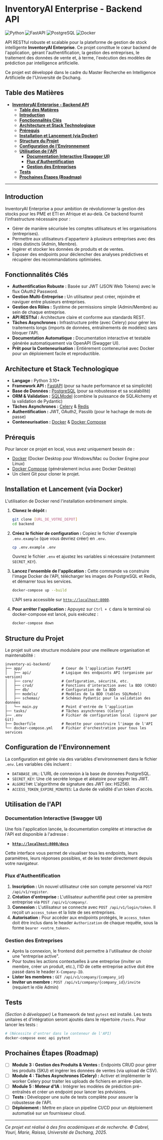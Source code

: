 # **InventoryAI Enterprise - Backend API**

![Python](https://img.shields.io/badge/Python-3.10+-3776AB?style=for-the-badge&logo=python&logoColor=white)
![FastAPI](https://img.shields.io/badge/FastAPI-0.110.0-009688?style=for-the-badge&logo=fastapi)
![PostgreSQL](https://img.shields.io/badge/PostgreSQL-15-4169E1?style=for-the-badge&logo=postgresql&logoColor=white)
![Docker](https://img.shields.io/badge/Docker-24.0-2496ED?style=for-the-badge&logo=docker&logoColor=white)

API RESTful robuste et scalable pour la plateforme de gestion de stock intelligente **InventoryAI Enterprise**. Ce projet constitue le cœur backend de l'application, gérant l'authentification, la gestion des entreprises, le traitement des données de vente et, à terme, l'exécution des modèles de prédiction par intelligence artificielle.

Ce projet est développé dans le cadre du Master Recherche en Intelligence Artificielle de l'Université de Dschang.

## **Table des Matières**

- [**InventoryAI Enterprise - Backend API**](#inventoryai-enterprise---backend-api)
  - [**Table des Matières**](#table-des-matières)
  - [**Introduction**](#introduction)
  - [**Fonctionnalités Clés**](#fonctionnalités-clés)
  - [**Architecture et Stack Technologique**](#architecture-et-stack-technologique)
  - [**Prérequis**](#prérequis)
  - [**Installation et Lancement (via Docker)**](#installation-et-lancement-via-docker)
  - [**Structure du Projet**](#structure-du-projet)
  - [**Configuration de l'Environnement**](#configuration-de-lenvironnement)
  - [**Utilisation de l'API**](#utilisation-de-lapi)
    - [**Documentation Interactive (Swagger UI)**](#documentation-interactive-swagger-ui)
    - [**Flux d'Authentification**](#flux-dauthentification)
    - [**Gestion des Entreprises**](#gestion-des-entreprises)
  - [**Tests**](#tests)
  - [**Prochaines Étapes (Roadmap)**](#prochaines-étapes-roadmap)

---

## **Introduction**

InventoryAI Enterprise a pour ambition de révolutionner la gestion des stocks pour les PME et ETI en Afrique et au-delà. Ce backend fournit l'infrastructure nécessaire pour :
*   Gérer de manière sécurisée les comptes utilisateurs et les organisations (entreprises).
*   Permettre aux utilisateurs d'appartenir à plusieurs entreprises avec des rôles distincts (Admin, Membre).
*   Ingérer et stocker les données de produits et de ventes.
*   Exposer des endpoints pour déclencher des analyses prédictives et récupérer des recommandations optimisées.

## **Fonctionnalités Clés**

-   **Authentification Robuste :** Basée sur JWT (JSON Web Tokens) avec le flux OAuth2 Password.
-   **Gestion Multi-Entreprise :** Un utilisateur peut créer, rejoindre et naviguer entre plusieurs entreprises.
-   **Gestion des Rôles :** Système de permissions simple (Admin/Membre) au sein de chaque entreprise.
-   **API RESTful :** Architecture claire et conforme aux standards REST.
-   **Tâches Asynchrones :** Infrastructure prête (avec Celery) pour gérer les traitements longs (imports de données, entraînements de modèles) sans bloquer l'API.
-   **Documentation Automatique :** Documentation interactive et testable générée automatiquement via OpenAPI (Swagger UI).
-   **Prêt pour la Conteneurisation :** Entièrement conteneurisé avec Docker pour un déploiement facile et reproductible.

## **Architecture et Stack Technologique**

-   **Langage :** Python 3.10+
-   **Framework API :** [FastAPI](https://fastapi.tiangolo.com/) (pour sa haute performance et sa simplicité)
-   **Base de Données :** [PostgreSQL](https://www.postgresql.org/) (pour sa robustesse et sa scalabilité)
-   **ORM & Validation :** [SQLModel](https://sqlmodel.tiangolo.com/) (combine la puissance de SQLAlchemy et la validation de Pydantic)
-   **Tâches Asynchrones :** [Celery](https://docs.celeryq.dev/en/stable/) & [Redis](https://redis.io/)
-   **Authentification :** JWT, OAuth2, Passlib (pour le hachage de mots de passe)
-   **Conteneurisation :** [Docker](https://www.docker.com/) & [Docker Compose](https://docs.docker.com/compose/)

## **Prérequis**

Pour lancer ce projet en local, vous avez uniquement besoin de :
-   [Docker](https://www.docker.com/products/docker-desktop/) (Docker Desktop pour Windows/Mac ou Docker Engine pour Linux)
-   [Docker Compose](https://docs.docker.com/compose/install/) (généralement inclus avec Docker Desktop)
-   Un client Git pour cloner le projet.

## **Installation et Lancement (via Docker)**

L'utilisation de Docker rend l'installation extrêmement simple.

1.  **Clonez le dépôt :**
    ```bash
    git clone [URL_DE_VOTRE_DEPOT]
    cd backend
    ```

2.  **Créez le fichier de configuration :**
    Copiez le fichier d'exemple `.env.example` (que vous devriez créer) en `.env`.
    ```bash
    cp .env.example .env
    ```
    Ouvrez le fichier `.env` et ajustez les variables si nécessaire (notamment `SECRET_KEY`).

3.  **Lancez l'ensemble de l'application :**
    Cette commande va construire l'image Docker de l'API, télécharger les images de PostgreSQL et Redis, et démarrer tous les services.
    ```bash
    docker-compose up --build
    ```
    L'API sera accessible sur [`http://localhost:8000`](http://localhost:8000).

4.  **Pour arrêter l'application :**
    Appuyez sur `Ctrl + C` dans le terminal où docker-compose est lancé, puis exécutez :
    ```bash
    docker-compose down
    ```

## **Structure du Projet**

Le projet suit une structure modulaire pour une meilleure organisation et maintenabilité :
```
inventory-ai-backend/
├── app/                  # Coeur de l'application FastAPI
│   ├── api/              # Logique des endpoints API (organisée par version)
│   ├── core/             # Configuration, sécurité, etc.
│   ├── crud/             # Fonctions d'interaction avec la BDD (CRUD)
│   ├── db/               # Configuration de la BDD
│   ├── models/           # Modèles de la BDD (tables SQLModel)
│   ├── schemas/          # Schémas Pydantic pour la validation des données
│   └── main.py           # Point d'entrée de l'application
├── tasks/                # Tâches asynchrones (Celery)
├── .env                  # Fichier de configuration local (ignoré par Git)
├── Dockerfile            # Recette pour construire l'image de l'API
└── docker-compose.yml    # Fichier d'orchestration pour tous les services
```

## **Configuration de l'Environnement**

La configuration est gérée via des variables d'environnement dans le fichier `.env`. Les variables clés incluent :
-   `DATABASE_URL`: L'URL de connexion à la base de données PostgreSQL.
-   `SECRET_KEY`: Une clé secrète longue et aléatoire pour signer les JWT.
-   `ALGORITHM`: L'algorithme de signature des JWT (ex: HS256).
-   `ACCESS_TOKEN_EXPIRE_MINUTES`: La durée de validité d'un token d'accès.

## **Utilisation de l'API**

### **Documentation Interactive (Swagger UI)**

Une fois l'application lancée, la documentation complète et interactive de l'API est disponible à l'adresse :
-   **[`http://localhost:8000/docs`](http://localhost:8000/docs)**

Cette interface vous permet de visualiser tous les endpoints, leurs paramètres, leurs réponses possibles, et de les tester directement depuis votre navigateur.

### **Flux d'Authentification**

1.  **Inscription :** Un nouvel utilisateur crée son compte personnel via `POST /api/v1/register`.
2.  **Création d'entreprise :** L'utilisateur authentifié peut créer sa première entreprise via `POST /api/v1/company/`.
3.  **Connexion :** L'utilisateur se connecte avec `POST /api/v1/login/token`. Il reçoit un `access_token` et la liste de ses entreprises.
4.  **Autorisation :** Pour accéder aux endpoints protégés, le `access_token` doit être inclus dans le header `Authorization` de chaque requête, sous la forme `bearer <votre_token>`.

### **Gestion des Entreprises**

-   Après la connexion, le frontend doit permettre à l'utilisateur de choisir une "entreprise active".
-   Pour toutes les actions contextuelles à une entreprise (inviter un membre, créer un produit, etc.), l'ID de cette entreprise active doit être passé dans le header `X-Company-ID`.
-   **Lister les membres :** `GET /api/v1/company/{company_id}`
-   **Inviter un membre :** `POST /api/v1/company/{company_id}/invite` (requiert le rôle Admin)

## **Tests**

*(Section à développer)*
Le framework de test `pytest` est installé. Les tests unitaires et d'intégration seront ajoutés dans le répertoire `/tests`. Pour lancer les tests :
```bash
# (Nécessite d'entrer dans le conteneur de l'API)
docker-compose exec api pytest
```

## **Prochaines Étapes (Roadmap)**

-   [ ] **Module 3 : Gestion des Produits & Ventes :** Endpoints CRUD pour gérer les produits (SKU) et ingérer les données de ventes (via upload de CSV).
-   [ ] **Module 4 : Tâches Asynchrones (Celery) :** Activer et implémenter le worker Celery pour traiter les uploads de fichiers en arrière-plan.
-   [ ] **Module 5 : Moteur d'IA :** Intégrer les modèles de prédiction pré-entraînés et créer un endpoint pour lancer les prévisions.
-   [ ] **Tests :** Développer une suite de tests complète pour assurer la robustesse de l'API.
-   [ ] **Déploiement :** Mettre en place un pipeline CI/CD pour un déploiement automatisé sur un fournisseur cloud.

---
*Ce projet est réalisé à des fins académiques et de recherche. © Cabrel, Youri, Marie, Raissa, Université de Dschang, 2025.*